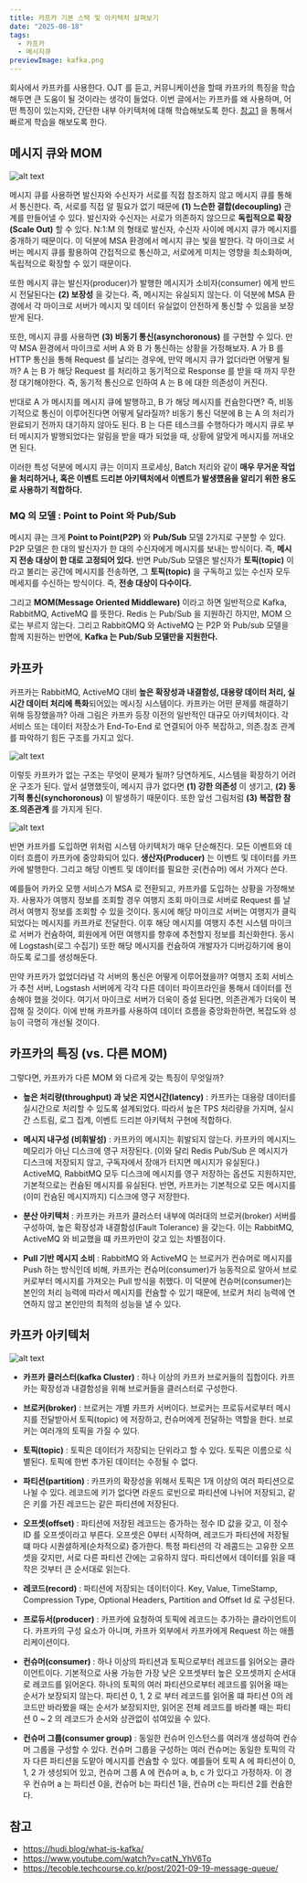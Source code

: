 ```yaml
---
title: 카프카 기본 스택 및 아키텍처 살펴보기
date: "2025-08-18"
tags:
  - 카프카
  - 메시지큐
previewImage: kafka.png
---
```



회사에서 카프카를 사용한다. OJT 를 듣고, 커뮤니케이션을 할때 카프카의 특징을 학습해두면 큰 도움이 될 것이라는 생각이 들었다. 이번 글에서는 카프카를 왜 사용하며, 어떤 특징이 있는지와, 간단한 내부 아키텍처에 대해 학습해보도록 한다. [참고1](https://hudi.blog/what-is-kafka/) 을 통해서 빠르게 학습을 해보도록 한다.

## 메시지 큐와 MOM 

![alt text](image.png)

메시지 큐를 사용하면 발신자와 수신자가 서로를 직접 참조하지 않고 메시지 큐를 통해서 통신한다. 즉, 서로를 직접 알 필요가 없기 때문에 **(1) 느슨한 결합(decoupling)** 관계를 만들어낼 수 있다. 발신자와 수신자는 서로가 의존하지 않으므로 **독립적으로 확장(Scale Out)** 할 수 있다. N:1:M 의 형태로 발신자, 수신자 사이에 메시지 큐가 메시지를 중개하기 때문이다. 이 덕분에 MSA 환경에서 메시지 큐는 빛을 발한다. 각 마이크로 서버는 메시지 큐를 활용하여 간접적으로 통신하고, 서로에게 미치는 영향을 최소화하며, 독립적으로 확장할 수 있기 때문이다.

또한 메시지 큐는 발신자(producer)가 발행한 메시지가 소비자(consumer) 에게 반드시 전달된다는 **(2) 보장성** 을 갖는다. 즉, 메시지는 유실되지 않는다. 이 덕분에 MSA 환경에서 각 마이크로 서버가 메시지 및 데이터 유실없이 안전하게 통신할 수 있음을 보장받게 된다.

또한, 메시지 큐를 사용하면 **(3) 비동기 통신(asynchoronous)** 를 구현할 수 있다. 만약 MSA 환경에서 마이크로 서버 A 와 B 가 통신하는 상황을 가정해보자. A 가 B 를 HTTP 통신을 통해 Request 를 날리는 경우에, 만약 메시지 큐가 없더라면 어떻게 될까? A 는 B 가 해당 Request 를 처리하고 동기적으로 Response 를 받을 때 까지 무한정 대기해야한다. 즉, 동기적 통신으로 인하여 A 는 B 에 대한 의존성이 커진다.

반대로 A 가 메시지를 메시지 큐에 발행하고, B 가 해당 메시지를 컨슘한다면? 즉, 비동기적으로 통신이 이루어진다면 어떻게 달라질까? 비동기 통신 덕분에 B 는 A 의 처리가 완료되기 전까지 대기하지 않아도 된다. B 는 다른 테스크를 수행하다가 메시지 큐로 부터 메시지가 발행되었다는 알림을 받을 때가 되었을 때, 상황에 알맞게 메시지를 꺼내오면 된다.

이러한 특성 덕분에 메시지 큐는 이미지 프로세싱, Batch 처리와 같이 **매우 무거운 작업을 처리하거나, 혹은 이벤트 드리븐 아키텍처에서 이벤트가 발생헀음을 알리기 위한 용도로 사용하기 적합하다.** 

### MQ 의 모델 : Point to Point 와 Pub/Sub

메시지 큐는 크게 **Point to Point(P2P)** 와 **Pub/Sub** 모델 2가지로 구분할 수 있다. P2P 모델은 한 대의 발신자가 한 대의 수신자에게 메시지를 보내는 방식이다. 즉, **메시지 전송 대상이 한 대로 고정되어 있다.** 반면 Pub/Sub 모델은 발신자가 **토픽(topic)** 이라고 불리는 공간에 메시지를 전송하면, 그 **토픽(topic)** 을 구독하고 있는 수신자 모두 메세지를 수신하는 방식이다. 즉, **전송 대상이 다수이다.**

그리고 **MOM(Message Oriented Middleware)** 이라고 하면 일반적으로 Kafka, RabbitMQ, ActiveMQ 를 뜻한다. Redis 는 Pub/Sub 을 지원하긴 하지만, MOM 으로는 부르지 않는다. 그리고 RabbitQMQ 와 ActiveMQ 는 P2P 와 Pub/sub 모델을 함께 지원하는 반면에, **Kafka 는 Pub/Sub 모델만을 지원한다.**

## 카프카

카프카는 RabbitMQ, ActiveMQ 대비 **높은 확장성과 내결함성, 대용량 데이터 처리, 실시간 데이터 처리에 특화**되어있는 메시징 시스템이다. 카프카는 어떤 문제를 해결하기 위해 등장했을까? 아래 그림은 카프카 등장 이전의 일반적인 대규모 아키텍처이다.  각 서비스 또는 데이터 저장소가 End-To-End 로 연결되어 아주 복잡하고, 의존.참조 관계를 파악하기 힘든 구조를 가지고 있다.

![alt text](image-1.png)

이렇듯 카프카가 없는 구조는 무엇이 문제가 될까? 당연하게도, 시스템을 확장하기 어려운 구조가 된다. 앞서 설명했듯이, 메시지 큐가 없다면 **(1) 강한 의존성** 이 생기고, **(2) 동기적 통신(synchoronous)** 이 발생하기 때문이다. 또한 앞선 그림처럼 **(3) 복잡한 참조.의존관계** 를 가지게 된다.

![alt text](image-2.png)

반면 카프카를 도입하면 위처럼 시스템 아키텍처가 매우 단순해진다. 모든 이벤트와 데이터 흐름이 카프카에 중앙화되어 있다. **생산자(Producer)** 는 이벤트 및 데이터를 카프카에 발행한다. 그리고 해당 이벤트 및 데이터를 필요한 곳(컨슈머) 에서 가져다 쓴다.

예를들어 카카오 모행 서비스가 MSA 로 전환되고, 카프카를 도입하는 상황을 가정해보자. 사용자가 여행지 정보를 조회할 경우 여행지 조회 마이크로 서버로 Request 를 날려서 여행지 정보를 조회할 수 있을 것이다. 동시에 해당 마이크로 서버는 여행지가 클릭되었다는 메시지를 카프카로 전달한다. 이후 해당 메시지를 여행지 추천 시스템 마이크로 서버가 컨슘하여, 회원에게 어떤 여행지를 향후에 추천할지 정보를 최신화한다. 동시에 Logstash(로그 수집기) 또한 해당 메시지를 컨슘하여 개발자가 디버깅하기에 용이하도록 로그를 생성해둔다.

만약 카프카가 없었더라념 각 서버의 통신은 어떻게 이루어졌을까? 여행지 조회 서비스가 추천 서버, Logstash 서버에게 각각 다른 데이터 파이프라인을 통해서 데이터를 전송해야 했을 것이다. 여기서 마이크로 서버가 더욱이 증설 된다면, 의존관계가 더욱이 복잡해 질 것이다. 이에 반해 카프카를 사용하여 데이터 흐름을 중앙화한하면, 복잡도와 성능이 극명히 개선될 것이다.

## 카프카의 특징 (vs. 다른 MOM)

그렇다면, 카프카가 다른 MOM 와 다르게 갖는 특징이 무엇일까? 

- **높은 처리량(throughput) 과 낮은 지연시간(latency)** : 카프카는 대용량 데이터를 실시간으로 처리할 수 있도록 설계되었다. 따라서 높은 TPS 처리량을 가지며, 실시간 스트림, 로그 집계, 이벤트 드리븐 아키텍처 구현에 적합하다.

- **메시지 내구성 (비휘발성)** : 카프카의 메시지는 휘발되지 않는다. 카프카의 메시지느 메모리가 아닌 디스크에 영구 저장된다. (이와 달리 Redis Pub/Sub 은 메시지가 디스크에 저장되지 않고, 구독자에서 장애가 터지면 메시지가 유실된다.) ActiveMQ, RabbitMQ 모두 디스크에 메시지를 영구 저장하는 옵션도 지원하지만, 기본적으로는 컨슘된 메시지를 유실된다. 반면, 카프카는 기본적으로 모든 메시지를 (이미 컨슘된 메시지까지) 디스크에 영구 저장한다.

- **분산 아키텍처** : 카프카는 카프카 클러스터 내부에 여러대의 브로커(broker) 서버를 구성하여, 높은 확장성과 내결함성(Fault Tolerance) 을 갖는다. 이는 RabbitMQ, ActiveMQ 와 비교했을 떄 카프카만이 갖고 있는 차별점이다.

- **Pull 기반 메시지 소비** : RabbitMQ 와 ActiveMQ 는 브로커가 컨슈머로 메시지를 Push 하는 방식인데 비해, 카프카는 컨슈머(consumer)가 능동적으로 알아서 브로커로부터 메시지를 가져오는 Pull 방식을 취했다. 이 덕분에 컨슈머(consumer)는 본인의 처리 능력에 따라서 메시지를 컨슘할 수 있기 때문에, 브로커 처리 능력에 연연하지 않고 본인만의 최적의 성능을 낼 수 있다.

## 카프카 아키텍처

![alt text](image-3.png)

- **카프카 클러스터(kafka Cluster)** : 하나 이상의 카프카 브로커들의 집합이다. 카프카는 확장성과 내결함성을 위해 브로커들을 클러스터로 구성한다.

- **브로커(broker)** : 브로커는 개별 카프카 서버이다. 브로커는 프로듀서로부터 메시지를 전달받아서 토픽(topic) 에 저장하고, 컨슈머에게 전달하는 역할을 한다. 브로커는 여러개의 토픽을 가질 수 있다.

- **토픽(topic)** : 토픽은 데이터가 저장되는 단위라고 할 수 있다. 토픽은 이름으로 식별된다. 토픽에 한번 추가된 데이터는 수정될 수 없다.

- **파티션(partition)** : 카프카의 확장성을 위해서 토픽은 1개 이상의 여러 파티션으로 나뉠 수 있다. 레코드에 키가 없다면 라운드 로빈으로 파티션에 나뉘어 저장되고, 같은 키를 가진 레코드는 같은 파티션에 저장된다.

- **오프셋(offset)** : 파티션에 저장된 레코드는 증가하는 정수 ID 값을 갖고, 이 정수 ID 를 오프셋이라고 부른다. 오프셋은 0부터 시작하며, 레코드가 파티션에 저장될 떄 마다 시퀀셜하게(순차적으로) 증가한다. 특정 파티션의 각 레콤드는 고유한 오프셋을 갖지만, 서로 다른 파티션 간에는 고유하지 않다. 파티션에서 데이터를 읽을 때 작은 것부터 큰 순서대로 읽는다.

- **레코드(record)** : 파티션에 저장되는 데이터이다. Key, Value, TimeStamp, Compression Type, Optional Headers, Partition and Offset Id 로 구성된다.

- **프로듀서(producer)** : 카프카에 요청하여 토픽에 레코드는 추가하는 클라이언트이다. 카프카의 구성 요소가 아니며, 카프카 외부에서 카프카에게 Request 하는 애플리케이션이다.

- **컨슈머(consumer)** : 하나 이상의 파티션과 토픽으로부터 레코드를 읽어오는 클라이언트이다. 기본적으로 사용 가능한 가장 낮은 오프셋부터 높은 오프셋까지 순서대로 레코드를 읽어온다. 하나의 토픽의 여러 파티션으로부터 레코드를 읽어올 때는 순서가 보장되지 않는다. 파티션 0, 1, 2 로 부터 레코드를 읽어올 떄 파티션 0의 레코드만 바라봤을 때는 순서가 보장되지만, 읽어온 전체 레코드를 바라볼 때는 파티션 0 ~ 2 의 레코드가 순서와 상관없이 섞여있을 수 있다.

- **컨슈머 그룹(consumer group)** : 동일한 컨슈머 인스턴스를 여러개 생성하여 컨슈머 그룹을 구성할 수 있다. 컨슈머 그룹을 구성하는 여러 컨슈머는 동일한 토픽의 각자 다른 파티션을 도맡아 메시지를 컨슘할 수 있다. 예를들어 토픽 A 에 파티션이 0, 1, 2 가 생성되어 있고, 컨슈머 그룹 A 에 컨슈머 a, b, c 가 있다고 가정하자. 이 경우 컨슈머 a 는 파티션 0을, 컨슈머 b는 파티션 1을, 컨슈머 c는 파티션 2를 컨슘한다.

## 참고

- https://hudi.blog/what-is-kafka/
- https://www.youtube.com/watch?v=catN_YhV6To
- https://tecoble.techcourse.co.kr/post/2021-09-19-message-queue/
